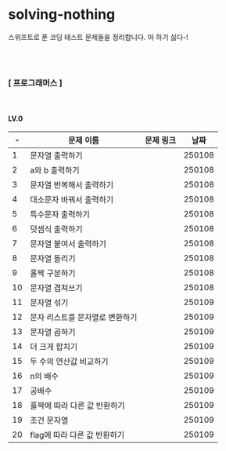 # solving-nothing
스위프트로 푼 코딩 테스트 문제들을 정리합니다.
아 하기 싫다-!

<br/>
<br/>

### [ 프로그래머스 ]

<br/>

#### LV.0

| - | 문제 이름 | 문제 링크 | 날짜 |
| --- | --- | --- | --- |
| 1 | 문자열 출력하기 |  | 250108 |
| 2 | a와 b 출력하기 |  | 250108 |
| 3 | 문자열 반복해서 출력하기 |  | 250108 |
| 4 | 대소문자 바꿔서 출력하기 |  | 250108 |
| 5 | 특수문자 출력하기 |  | 250108 |
| 6 | 덧셈식 출력하기 |  | 250108 |
| 7 | 문자열 붙여서 출력하기 |  | 250108 |
| 8 | 문자열 돌리기 |  | 250108 |
| 9 | 홀짝 구분하기 |  | 250108 |
| 10 | 문자열 겹쳐쓰기 |  | 250108 |
| 11 | 문자열 섞기 |  | 250109 |
| 12 | 문자 리스트를 문자열로 변환하기 |  | 250109 |
| 13 | 문자열 곱하기 |  | 250109 |
| 14 | 더 크게 합치기 |  | 250109 |
| 15 | 두 수의 연산값 비교하기 |  | 250109 |
| 16 | n의 배수 |  | 250109 |
| 17 | 공배수 |  | 250109 |
| 18 | 홀짝에 따라 다른 값 반환하기 |  | 250109 |
| 19 | 조건 문자열 |  | 250109 |
| 20 | flag에 따라 다른 값 반환하기 |  | 250109 |